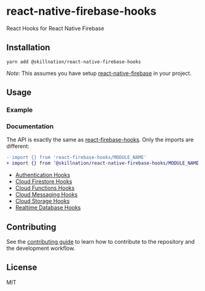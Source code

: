 # react-native-firebase-hooks

React Hooks for React Native Firebase

## Installation

```
yarn add @skillnation/react-native-firebase-hooks
```

_Note:_ This assumes you have setup [react-native-firebase](https://rnfirebase.io/) in your project.

## Usage



### Example

### Documentation

The API is exactly the same as [react-firebase-hooks](https://github.com/CSFrequency/react-firebase-hooks).
Only the imports are different:

```diff
- import {} from 'react-firebase-hooks/MODULE_NAME'
+ import {} from '@skillnation/react-native-firebase-hooks/MODULE_NAME'
```

- [Authentication Hooks](https://github.com/CSFrequency/react-firebase-hooks/tree/master/auth)
- [Cloud Firestore Hooks](https://github.com/CSFrequency/react-firebase-hooks/tree/master/firestore)
- [Cloud Functions Hooks](https://github.com/CSFrequency/react-firebase-hooks/tree/master/functions)
- [Cloud Messaging Hooks](https://github.com/CSFrequency/react-firebase-hooks/tree/master/messaging)
- [Cloud Storage Hooks](https://github.com/CSFrequency/react-firebase-hooks/tree/master/storage)
- [Realtime Database Hooks](https://github.com/CSFrequency/react-firebase-hooks/tree/master/database)

## Contributing

See the [contributing guide](CONTRIBUTING.md) to learn how to contribute to the repository and the development workflow.

## License

MIT
